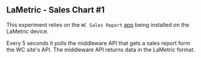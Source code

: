 ## LaMetric - Sales Chart #1

This experiment relies on the `WC Sales Report` [app](https://developer.lametric.com/applications/app/2005) being installed on the LaMetric device.

Every 5 seconds it polls the middleware API that gets a sales report form the WC site's API. The middleware API returns data in the LaMetric format.